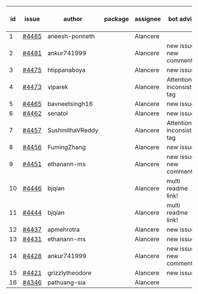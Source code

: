 | id | issue | author | package | assignee | bot advice | created date of issue | target release date | date from target |
| ------ | ------ | ------ | ------ | ------ | ------ | ------ | ------ | :-----: |
| 1 | [#4485](https://github.com/Azure/sdk-release-request/issues/4485) | aneesh-ponneth |  | Alancere |  | 08-31 |  | 0 |
| 2 | [#4481](https://github.com/Azure/sdk-release-request/issues/4481) | ankur741999 |  | Alancere | new issue. new comment. | 08-30 | 09-22 |  |
| 3 | [#4475](https://github.com/Azure/sdk-release-request/issues/4475) | htippanaboya |  | Alancere | new issue. | 08-29 | 09-22 |  |
| 4 | [#4473](https://github.com/Azure/sdk-release-request/issues/4473) | viparek |  | Alancere | Attention to inconsistent tag | 08-29 | 09-22 |  |
| 5 | [#4465](https://github.com/Azure/sdk-release-request/issues/4465) | bavneetsingh16 |  | Alancere | new issue. | 08-28 | 09-22 |  |
| 6 | [#4462](https://github.com/Azure/sdk-release-request/issues/4462) | senatol |  | Alancere | new issue. | 08-23 | 09-22 |  |
| 7 | [#4457](https://github.com/Azure/sdk-release-request/issues/4457) | SushmithaVReddy |  | Alancere | Attention to inconsistent tag | 08-23 | 09-22 |  |
| 8 | [#4456](https://github.com/Azure/sdk-release-request/issues/4456) | FumingZhang |  | Alancere | new issue. | 08-23 | 09-22 |  |
| 9 | [#4451](https://github.com/Azure/sdk-release-request/issues/4451) | ethanann-ms |  | Alancere | new issue. new comment. | 08-17 | 09-22 |  |
| 10 | [#4446](https://github.com/Azure/sdk-release-request/issues/4446) | bjqian |  | Alancere | multi readme link! | 08-17 | 09-22 |  |
| 11 | [#4444](https://github.com/Azure/sdk-release-request/issues/4444) | bjqian |  | Alancere | multi readme link! | 08-17 | 09-22 |  |
| 12 | [#4437](https://github.com/Azure/sdk-release-request/issues/4437) | apmehrotra |  | Alancere | new issue. | 08-16 | 09-22 |  |
| 13 | [#4431](https://github.com/Azure/sdk-release-request/issues/4431) | ethanann-ms |  | Alancere | new issue. | 08-15 | 09-22 |  |
| 14 | [#4428](https://github.com/Azure/sdk-release-request/issues/4428) | ankur741999 |  | Alancere | new issue. new comment. | 08-14 | 09-22 |  |
| 15 | [#4421](https://github.com/Azure/sdk-release-request/issues/4421) | grizzlytheodore |  | Alancere | new issue. | 08-12 | 09-22 |  |
| 16 | [#4346](https://github.com/Azure/sdk-release-request/issues/4346) | pathuang-sia |  | Alancere |  | 07-19 | 08-25 |  |

